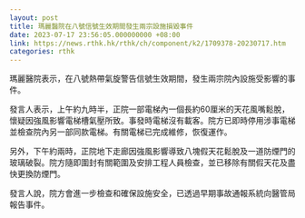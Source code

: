 ```yaml
---
layout: post
title: 瑪麗醫院在八號信號生效期間發生兩宗設施損毀事件
date: 2023-07-17 23:56:05.000000000 +08:00
link: https://news.rthk.hk/rthk/ch/component/k2/1709378-20230717.htm
categories: rthk
---
```


瑪麗醫院表示，在八號熱帶氣旋警告信號生效期間，發生兩宗院內設施受影響的事件。

發言人表示，上午約九時半，正院一部電梯內一個長約60厘米的天花風嘴鬆脫，懷疑因強風影響電梯槽氣壓所致。事發時電梯沒有載客。院方已即時停用涉事電梯並檢查院內另一部同款電梯。有關電梯已完成維修，恢復運作。

另外，下午約兩時，正院地下走廊因強風影響導致八塊假天花鬆脫及一道防煙門的玻璃破裂。院方隨即圍封有關範圍及安排工程人員檢查，並已移除有關假天花及盡快更換防煙門。

發言人說，院方會進一步檢查和確保設施安全，已透過早期事故通報系統向醫管局報告事件。
